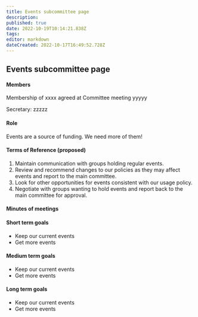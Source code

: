 ```yaml
---
title: Events subcommittee page
description: 
published: true
date: 2022-10-19T10:14:21.838Z
tags: 
editor: markdown
dateCreated: 2022-10-17T16:49:52.728Z
---
```


## Events subcommittee page

#### Members

Membership of xxxx agreed at Committee meeting yyyyy

Secretary: zzzzz

#### Role

Events are a source of funding. We need more of them!

#### Terms of Reference (proposed)

1.  Maintain communication with groups holding regular events.
2.  Review and recommend changes to our policies as they may affect events and report to the main committee.
3.  Look for other opportunities for events consistent with our usage policy.
4.  Negotiate with groups wanting to hold events and report back to the main committee for approval.

#### Minutes of meetings

#### Short term goals

-   Keep our current events
-   Get more events

#### Medium term goals

-   Keep our current events
-   Get more events

#### Long term goals

-   Keep our current events
-   Get more events

